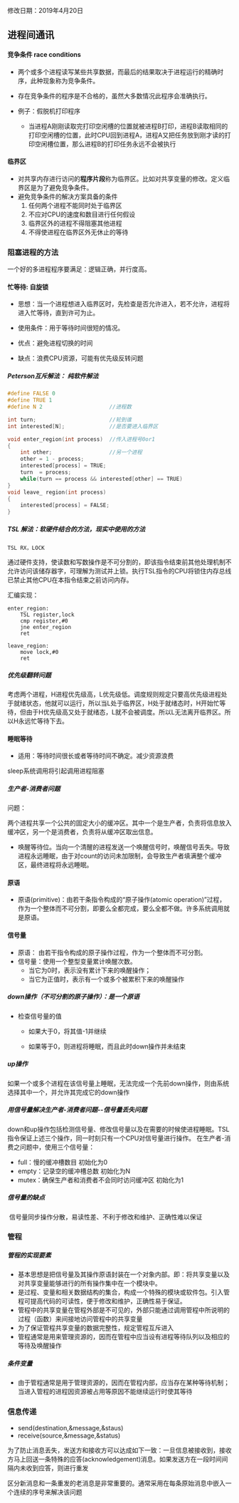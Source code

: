 修改日期：2019年4月20日

## 进程间通讯

#### 竞争条件 race conditions

- 两个或多个进程读写某些共享数据，而最后的结果取决于进程运行的精确时序，此种现象称为竞争条件。

- 存在竞争条件的程序是不合格的，虽然大多数情况此程序会准确执行。

- 例子：假脱机打印程序

  - 当进程A刚刚读取完打印空闲槽的位置就被进程B打印，进程B读取相同的打印空闲槽的位置，此时CPU回到进程A，进程A又把任务放到刚才读的打印空闲槽位置，那么进程B的打印任务永远不会被执行

#### 临界区
- 对共享内存进行访问的**程序片段**称为临界区。比如对共享变量的修改。定义临界区是为了避免竞争条件。
- 避免竞争条件的解决方案具备的条件
	1. 任何两个进程不能同时处于临界区
	2. 不应对CPU的速度和数目进行任何假设
	3. 临界区外的进程不得阻塞其他进程
	4. 不得使进程在临界区外无休止的等待

### 阻塞进程的方法

一个好的多进程程序要满足：逻辑正确，并行度高。

#### 忙等待: 自旋锁

- 思想：当一个进程想进入临界区时，先检查是否允许进入，若不允许，进程将进入忙等待，直到许可为止。

- 使用条件：用于等待时间很短的情况。
- 优点：避免进程切换的时间
- 缺点：浪费CPU资源，可能有优先级反转问题

##### Peterson互斥解法： 纯软件解法

```c
#define FALSE 0
#define TRUE 1
#define N 2						//进程数

int turn;						//轮到谁
int interested[N];				//是否要进入临界区

void enter_region(int process)	//传入进程号0or1
{
    int other;					//另一个进程
    other = 1 - process;
    interested[process] = TRUE;
    turn  = process;
    while(turn == process && interested[other] == TRUE)
}
void leave_ region(int process)
{
    interested[process] = FALSE;
}
```



##### TSL 解法：软硬件结合的方法，现实中使用的方法

```
TSL RX，LOCK
```

通过硬件支持，使读数和写数操作是不可分割的，即该指令结束前其他处理机制不允许访问该储存器字，可理解为测试并上锁。执行TSL指令的CPU将锁住内存总线已禁止其他CPU在本指令结束之前访问内存。

汇编实现：

```assembly
enter_region:
	TSL register,lock
	cmp register,#0
	jne enter_region
	ret
	
leave_region:
	move lock,#0
	ret
```

##### 优先级翻转问题

考虑两个进程，H进程优先级高，L优先级低。调度规则规定只要高优先级进程处于就绪状态，他就可以运行，所以当L处于临界区，H处于就绪态时，H开始忙等待，但由于H优先级高又处于就绪态，L就不会被调度。所以L无法离开临界区。所以H永远忙等待下去。

#### 睡眠等待

- 适用：等待时间很长或者等待时间不确定。减少资源浪费

sleep系统调用将引起调用进程阻塞

##### 生产者-消费者问题

问题：

​	两个进程共享一个公共的固定大小的缓冲区。其中一个是生产者，负责将信息放入缓冲区，另一个是消费者，负责将从缓冲区取出信息。

- 唤醒等待位。当向一个清醒的进程发送一个唤醒信号时，唤醒信号丢失。导致进程永远睡眠，由于对count的访问未加限制，会导致生产者填满整个缓冲区，最终进程将永远睡眠。

#### 原语

- 原语(primitive)：由若干条指令构成的“原子操作(atomic operation)”过程，作为一个整体而不可分割，即要么全都完成，要么全都不做。许多系统调用就是原语。

#### 信号量

- 原语： 由若干指令构成的原子操作过程，作为一个整体而不可分割。
- 信号量：使用一个整型变量累计唤醒次数。
  - 当它为0时，表示没有累计下来的唤醒操作；
  - 当它为正值时，表示有一个或多个被累积下来的唤醒操作

##### down操作（不可分割的原子操作）：是一个原语

- 检查信号量的值

  - 如果大于0，将其值-1并继续

  - 如果等于0，则进程将睡眠，而且此时down操作并未结束


##### up操作

如果一个或多个进程在该信号量上睡眠，无法完成一个先前down操作，则由系统选择其中一个，并允许其完成它的down操作

##### 用信号量解决生产者-消费者问题--信号量丢失问题

down和up操作包括检测信号量、修改信号量以及在需要的时候使进程睡眠。TSL指令保证上述三个操作，同一时刻只有一个CPU对信号量进行操作。
在生产者-消费之问题中，使用三个信号量：

- full：慢的缓冲槽数目 初始化为0
- empty：记录空的缓冲槽总数 初始化为N
- mutex：确保生产者和消费者不会同时访问缓冲区 初始化为1

##### 信号量的缺点

​	信号量同步操作分散，易读性差、不利于修改和维护、正确性难以保证

### 管程

##### 管程的实现要素

- 基本思想是把信号量及其操作原语封装在一个对象内部。即：将共享变量以及对共享变量能够进行的所有操作集中在一个模块中。
- 是过程、变量和相关数据结构的集合，构成一个特殊的模块或软件包。引入管程可提高代码的可读性，便于修改和维护，正确性易于保证。
- 管程中的共享变量在管程外部是不可见的，外部只能通过调用管程中所说明的过程（函数）来间接地访问管程中的共享变量
- 为了保证管程共享变量的数据完整性，规定管程互斥进入
- 管程通常是用来管理资源的，因而在管程中应当设有进程等待队列以及相应的等待及唤醒操作

##### 条件变量

- 由于管程通常是用于管理资源的，因而在管程内部，应当存在某种等待机制；当进入管程的进程因资源被占用等原因不能继续运行时使其等待

### 信息传递

- send(destination,&message,&staus)
- receive(source,&message,&status)

为了防止消息丢失，发送方和接收方可以达成如下一致：一旦信息被接收到，接收方马上回送一条特殊的应答(acknowledgement)消息。如果发送方在一段时间间隔内未收到应答，则进行重发

区分新消息和一条重发的老消息是非常重要的。通常采用在每条原始消息中嵌入一个连续的序号来解决该问题